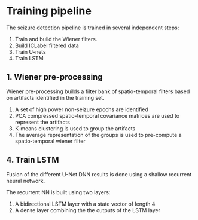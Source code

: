 # Training pipeline

The seizure detection pipeline is trained in several independent steps:

1. Train and build the Wiener filters.
2. Build ICLabel filtered data
3. Train U-nets
4. Train LSTM


## 1. Wiener pre-processing

Wiener pre-processing builds a filter bank of spatio-temporal filters based on artifacts identified in the training set.

1. A set of high power non-seizure epochs are identified
2. PCA compressed spatio-temporal covariance matrices are used to represent the artifacts
3. K-means clustering is used to group the artifacts
4. The average representation of the groups is used to pre-compute a spatio-temporal wiener filter


## 4. Train LSTM
Fusion of the different U-Net DNN results is done using a shallow recurrent neural network.

The recurrent NN is built using two layers:

1. A bidirectional LSTM layer with a state vector of length 4
2. A dense layer combining the the outputs of the LSTM layer